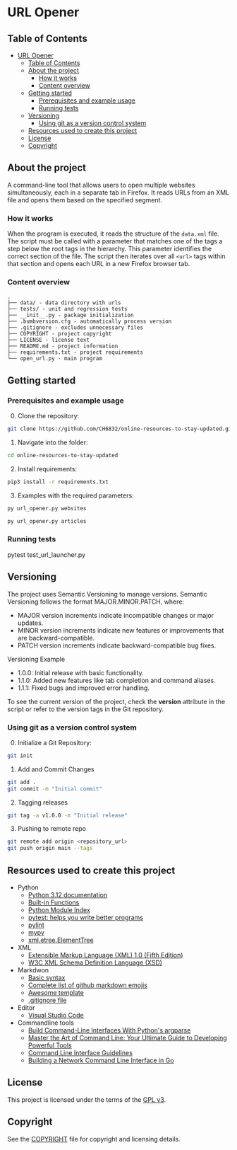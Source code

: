 # URL Opener

## Table of Contents

- [URL Opener](#url-opener)
  - [Table of Contents](#table-of-contents)
  - [About the project](#about-the-project)
    - [How it works](#how-it-works)
    - [Content overview](#content-overview)
  - [Getting started](#getting-started)
    - [Prerequisites and example usage](#prerequisites-and-example-usage)
    - [Running tests](#running-tests)
  - [Versioning](#versioning)
    - [Using git as a version control system](#using-git-as-a-version-control-system)
  - [Resources used to create this project](#resources-used-to-create-this-project)
  - [License](#license)
  - [Copyright](#copyright)

## About the project

A command-line tool that allows users to open multiple websites simultaneously, each in a separate tab in Firefox. It reads URLs from an XML file and opens them based on the specified segment.

### How it works

When the program is executed, it reads the structure of the `data.xml` file. The script must be called with a parameter that matches one of the tags a step below the root tags in the hierarchy. This parameter identifies the correct section of the file. The script then iterates over all `<url>` tags within that section and opens each URL in a new Firefox browser tab.

### Content overview

    .
    ├── data/ - data directory with urls
    ├── tests/ - unit and regression tests
    ├── __init__.py - package initialization
    ├── .bumbversion.cfg - automatically process version
    ├── .gitignore - excludes unnecessary files
    ├── COPYRIGHT - project copyright
    ├── LICENSE - license text
    ├── README.md - project information
    ├── requirements.txt - project requirements
    └── open_url.py - main program

## Getting started

### Prerequisites and example usage

0. Clone the repository:

```bash
git clone https://github.com/CH6832/online-resources-to-stay-updated.git
```

1. Navigate into the folder:

```bash
cd online-resources-to-stay-updated
```

2. Install requirements:

```bash
pip3 install -r requirements.txt
```

3. Examples with the required parameters:

```bash
py url_opener.py websites
```

```bash
py url_opener.py articles
```

### Running tests

pytest test_url_launcher.py

## Versioning

The project uses Semantic Versioning to manage versions. Semantic Versioning follows the format MAJOR.MINOR.PATCH, where:

* MAJOR version increments indicate incompatible changes or major updates.
* MINOR version increments indicate new features or improvements that are backward-compatible.
* PATCH version increments indicate backward-compatible bug fixes.

Versioning Example

* 1.0.0: Initial release with basic functionality.
* 1.1.0: Added new features like tab completion and command aliases.
* 1.1.1: Fixed bugs and improved error handling.

To see the current version of the project, check the __version__ attribute in the script or refer to the version tags in the Git repository.

### Using git as a version control system

0. Initialize a Git Repository:

```sh
git init
```

1. Add and Commit Changes

```sh
git add .
git commit -m "Initial commit"
```

2. Tagging releases

```sh
git tag -a v1.0.0 -m "Initial release"

```

3. Pushing to remote repo

```sh
git remote add origin <repository_url>
git push origin main --tags
```

## Resources used to create this project

* Python
  * [Python 3.12 documentation](https://docs.python.org/3/)
  * [Built-in Functions](https://docs.python.org/3/library/functions.html)
  * [Python Module Index](https://docs.python.org/3/py-modindex.html)
  * [pytest: helps you write better programs](https://docs.pytest.org/en/8.2.x/)
  * [pylint](https://pylint.readthedocs.io/en/stable/)
  * [mypy](https://mypy.readthedocs.io/en/stable/)
  * [xml.etree.ElementTree](https://docs.python.org/3.11/library/xml.etree.elementtree.html)
* XML
  * [Extensible Markup Language (XML) 1.0 (Fifth Edition)](https://www.w3.org/TR/xml/)
  * [W3C XML Schema Definition Language (XSD)](https://www.w3.org/TR/xmlschema11-1/)
* Markdwon
  * [Basic syntax](https://www.markdownguide.org/basic-syntax/)
  * [Complete list of github markdown emojis](https://dev.to/nikolab/complete-list-of-github-markdown-emoji-markup-5aia)
  * [Awesome template](http://github.com/Human-Activity-Recognition/blob/main/README.md)
  * [.gitignore file](https://git-scm.com/docs/gitignore)
* Editor
  * [Visual Studio Code](https://code.visualstudio.com/)
* Commandline tools
  * [Build Command-Line Interfaces With Python's argparse](https://realpython.com/command-line-interfaces-python-argparse/)
  * [Master the Art of Command Line: Your Ultimate Guide to Developing Powerful Tools](https://hackernoon.com/master-the-art-of-command-line-your-ultimate-guide-to-developing-powerful-tools)
  * [Command Line Interface Guidelines](https://clig.dev/)
  * [Building a Network Command Line Interface in Go](https://tutorialedge.net/golang/building-a-cli-in-go/)

## License

This project is licensed under the terms of the [GPL v3](LICENSE).

## Copyright

See the [COPYRIGHT](COPYRIGHT) file for copyright and licensing details.
